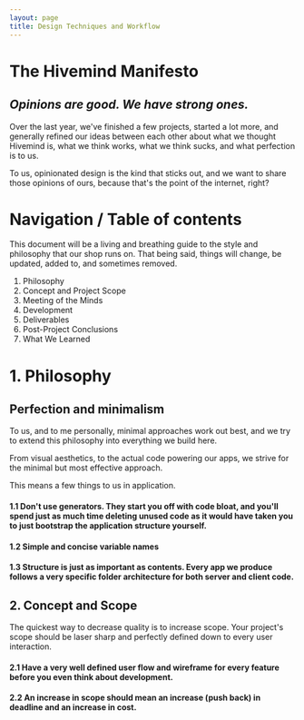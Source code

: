 ```yaml
---
layout: page
title: Design Techniques and Workflow
---
```


# The Hivemind Manifesto

## _Opinions are good. We have strong ones._
Over the last year, we've finished a few projects, started a lot more, and generally refined our ideas between each 
other about what we thought Hivemind is, what we think works, what we think sucks, and what perfection is to us. 

To us, opinionated design is the kind that sticks out, and we want to share those opinions of ours, because that's the point of the internet, right? 

# Navigation / Table of contents 

This document will be a living and breathing guide to the style and philosophy that our shop runs on. That being said, things will change, be updated, added to, and sometimes removed. 

1. Philosophy 
2. Concept and Project Scope 
3. Meeting of the Minds 
4. Development
5. Deliverables 
6. Post-Project Conclusions 
7. What We Learned

# 1. Philosophy 

## Perfection and minimalism  

To us, and to me personally, minimal approaches work out best, and we try to extend this philosophy into everything
we build here. 

From visual aesthetics, to the actual code powering our apps, we strive for the minimal but most effective approach.

This means a few things to us in application. 


#### 1.1 Don't use generators. They start you off with code bloat, and you'll spend just as much time deleting unused code as it would have taken you to just bootstrap the application structure yourself.
	
#### 1.2 Simple and concise variable names 
	
#### 1.3 Structure is just as important as contents. Every app we produce follows a very specific folder architecture for both server and client code. 



## 2. Concept and Scope

The quickest way to decrease quality is to increase scope. Your project's scope should be laser sharp and perfectly defined down to every user interaction. 

#### 2.1 Have a very well defined user flow and wireframe for every feature before you even think about development. 

#### 2.2 An increase in scope should mean an increase (push back) in deadline and an increase in cost. 